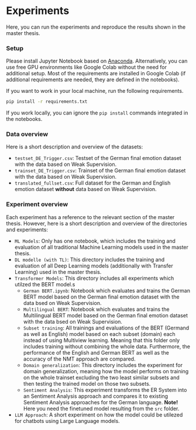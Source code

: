 # Experiments

Here, you can run the experiments and reproduce the results shown in the master thesis.

### Setup
Please install Jupyter Notebook based on [Anaconda](https://docs.anaconda.com/free/anaconda/install/index.html
"Anaconda"). Alternatively, you can use free GPU environments like Google Colab without the need for additional setup. Most of the requirements are installed in Google Colab (if additional requirements are needed, they are defined in the notebooks).

If you want to work in your local machine, run the following requirements. 
```bash
pip install -r requirements.txt
```

If you work locally, you can ignore the `pip install` commands integrated in the notebooks.

### Data overview
Here is a short description and overview of the datasets:
- `testset_DE_Trigger.csv`: Testset of the German final emotion dataset with the data based on Weak Supervision.
- `trainset_DE_Trigger.csv`: Trainset of the German final emotion dataset with the data based on Weak Supervision.
- `translated_fullset.csv`: Full dataset for the German and English emotion dataset **without** data based on Weak Supervision.

### Experiment overview
Each experiment has a reference to the relevant section of the master thesis. However, here is a short description and overview of the directories and experiments:

- `ML Models`: Only has one notebook, which includes the training and evaluation of all traditional Machine Learning models used in the master thesis.
- `DL modelle (with TL)`: This directory includes the training and evaluation of all Deep Learning models (additionally with Transfer Learning) used in the master thesis.
- `Transformer Models`: This directory includes all experiments which utilzed the BERT model.s
    * `German BERT.ipynb`: Notebook which evaluates and trains the German BERT model based on the German final emotion dataset with the data bsed on Weak Supervision.
    * `Multilingual BERT`:  Notebook which evaluates and trains the Multilingual BERT model based on the German final emotion dataset with the data bsed on Weak Supervision.
    * `Subset training`: All trainings and evaluations of the BERT (Germand as well as English) model based on each subset (domain) each instead of using Multiview learning. Meaning that this folder only includes training without combining the whole data. Furthermore, the performance of the English and German BERT as well as the accuracy of the NMT approach are compared.
    * `Domain generalization`: This directory includes the experiment for domain generalization, meaning how the model performs on training on the whole trainset excluding the two least similar subsets and then testing the trained model on those two subsets.
    * `Sentiment Analysis`: This experiment transforms the ER System into an Sentiment Analysis approach and compares it to existing Sentiment Analysis approaches for the German language. **Note!** Here you need the finetuned model resulting from the `src` folder.
- `LLM Approach`: A short experiment on how the model could be utilezed for chatbots using Large Language models.